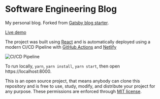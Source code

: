 # Software Engineering Blog

My personal blog. Forked from [Gatsby blog starter](https://github.com/gatsbyjs/gatsby-starter-blog). 

[Live demo](https://softwareengineering.netlify.app/)

The project was built using [React](https://reactjs.org/) and is automatically deployed using a modern CI/CD Pipeline with [GitHub Actions](https://github.com/features/actions) and [Netlify](https://www.netlify.com/) 

![CI/CD Pipeline](https://user-images.githubusercontent.com/8085864/138589927-e4e32567-6907-49af-9e34-826a4456eec7.png)

To run locally, `yarn`, `yarn install`, `yarn start`, then open https://localhost:8000.

This is an open source project, that means anybody can clone this repository and is free to use, study, modify, and distribute your project for any purpose. These permissions are enforced through [MIT license](https://opensource.org/licenses/MIT).

